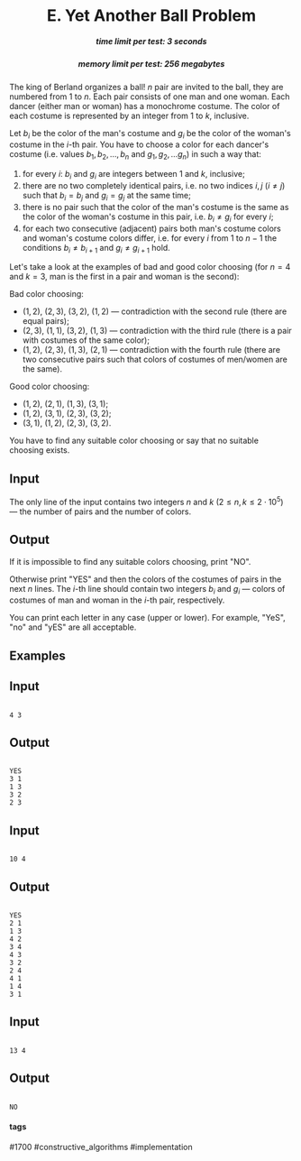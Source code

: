 <h1 style='text-align: center;'> E. Yet Another Ball Problem</h1>

<h5 style='text-align: center;'>time limit per test: 3 seconds</h5>
<h5 style='text-align: center;'>memory limit per test: 256 megabytes</h5>

The king of Berland organizes a ball! $n$ pair are invited to the ball, they are numbered from $1$ to $n$. Each pair consists of one man and one woman. Each dancer (either man or woman) has a monochrome costume. The color of each costume is represented by an integer from $1$ to $k$, inclusive.

Let $b_i$ be the color of the man's costume and $g_i$ be the color of the woman's costume in the $i$-th pair. You have to choose a color for each dancer's costume (i.e. values $b_1, b_2, \dots, b_n$ and $g_1, g_2, \dots g_n$) in such a way that:

1. for every $i$: $b_i$ and $g_i$ are integers between $1$ and $k$, inclusive;
2. there are no two completely identical pairs, i.e. no two indices $i, j$ ($i \ne j$) such that $b_i = b_j$ and $g_i = g_j$ at the same time;
3. there is no pair such that the color of the man's costume is the same as the color of the woman's costume in this pair, i.e. $b_i \ne g_i$ for every $i$;
4. for each two consecutive (adjacent) pairs both man's costume colors and woman's costume colors differ, i.e. for every $i$ from $1$ to $n-1$ the conditions $b_i \ne b_{i + 1}$ and $g_i \ne g_{i + 1}$ hold.

Let's take a look at the examples of bad and good color choosing (for $n=4$ and $k=3$, man is the first in a pair and woman is the second):

Bad color choosing: 

* $(1, 2)$, $(2, 3)$, $(3, 2)$, $(1, 2)$ — contradiction with the second rule (there are equal pairs);
* $(2, 3)$, $(1, 1)$, $(3, 2)$, $(1, 3)$ — contradiction with the third rule (there is a pair with costumes of the same color);
* $(1, 2)$, $(2, 3)$, $(1, 3)$, $(2, 1)$ — contradiction with the fourth rule (there are two consecutive pairs such that colors of costumes of men/women are the same).

Good color choosing: 

* $(1, 2)$, $(2, 1)$, $(1, 3)$, $(3, 1)$;
* $(1, 2)$, $(3, 1)$, $(2, 3)$, $(3, 2)$;
* $(3, 1)$, $(1, 2)$, $(2, 3)$, $(3, 2)$.

You have to find any suitable color choosing or say that no suitable choosing exists.

## Input

The only line of the input contains two integers $n$ and $k$ ($2 \le n, k \le 2 \cdot 10^5$) — the number of pairs and the number of colors.

## Output

If it is impossible to find any suitable colors choosing, print "NO".

Otherwise print "YES" and then the colors of the costumes of pairs in the next $n$ lines. The $i$-th line should contain two integers $b_i$ and $g_i$ — colors of costumes of man and woman in the $i$-th pair, respectively.

You can print each letter in any case (upper or lower). For example, "YeS", "no" and "yES" are all acceptable.

## Examples

## Input


```

4 3

```
## Output


```

YES
3 1
1 3
3 2
2 3

```
## Input


```

10 4

```
## Output


```

YES
2 1
1 3
4 2
3 4
4 3
3 2
2 4
4 1
1 4
3 1

```
## Input


```

13 4

```
## Output


```

NO

```


#### tags 

#1700 #constructive_algorithms #implementation 